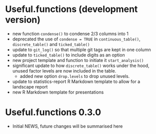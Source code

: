 # Useful.functions (development version)

* new function `condense()` to condense 2/3 columns into 1
* deprecated the use of `condense = TRUE` in `continuous_table()`, 
  `discrete_table()` and `ticked_table()`
* update to `git_log()` so that multiple git tags are kept in one column
* update to `ticked_table()` to include digits as an option
* new project template and function to initiate it `start_analysis()`
* significant update to how `discrete_table()` works under the hood, unused
  factor levels are now included in the table.
  * added new option `drop.levels` to drop unused levels.
* update to statistics-report R Markdown template to allow for a landscape
  report
* new R Markdown template for presentations

# Useful.functions 0.3.0

* Initial NEWS, future changes will be summarised here
